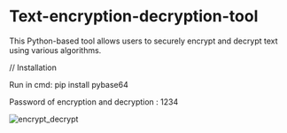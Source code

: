 # Text-encryption-decryption-tool
This Python-based tool allows users to securely encrypt and decrypt text using various algorithms.

// Installation

Run in cmd:
pip install pybase64

Password of encryption and decryption : 1234

![encrypt_decrypt](https://github.com/janithScript/Text-encryption-decryption-tool/assets/127806197/b0781f3f-3f6b-48d6-9dfc-bca2080a9fd1)

